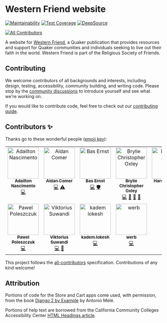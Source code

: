 # Western Friend website
[![Maintainability](https://api.codeclimate.com/v1/badges/76ea96b836b6b622c71c/maintainability)](https://codeclimate.com/github/WesternFriend/WF-website/maintainability)
[![Test Coverage](https://codecov.io/gh/WesternFriend/WF-website/branch/main/graph/badge.svg?token=2GCLOZ9PIE)](https://codecov.io/gh/WesternFriend/WF-website)
[![DeepSource](https://app.deepsource.com/gh/WesternFriend/WF-website.svg/?label=active+issues&show_trend=true&token=c_pMTKZ7L0V6APJzlHrbytpc)](https://app.deepsource.com/gh/WesternFriend/WF-website/?ref=repository-badge)

<!-- ALL-CONTRIBUTORS-BADGE:START - Do not remove or modify this section -->
[![All Contributors](https://img.shields.io/badge/all_contributors-11-orange.svg?style=flat-square)](#contributors-)
<!-- ALL-CONTRIBUTORS-BADGE:END -->

A website for [Western Friend](https://westernfriend.org), a Quaker publication that provides resources and support for Quaker communities and individuals seeking to live out their faith in the world. Western Friend is part of the Religious Society of Friends.

## Contributing

We welcome contributors of all backgrounds and interests, including design, testing, accessibility, community building, and writing code. Please stop by the [community discussions](https://github.com/WesternFriend/WF-website/discussions) to introduce yourself and see what we're working on.

If you would like to contribute code, feel free to check out our [contributing guide](docs/CONTRIBUTING.md).

## Contributors ✨

Thanks go to these wonderful people ([emoji key](https://allcontributors.org/docs/en/emoji-key)):

<!-- ALL-CONTRIBUTORS-LIST:START - Do not remove or modify this section -->
<!-- prettier-ignore-start -->
<!-- markdownlint-disable -->
<table>
  <tbody>
    <tr>
      <td align="center" valign="top" width="14.28%"><a href="https://dhelbegor.github.io/"><img src="https://avatars3.githubusercontent.com/u/7838804?v=4?s=100" width="100px;" alt="Adailton Nascimento"/><br /><sub><b>Adailton Nascimento</b></sub></a><br /><a href="https://github.com/WesternFriend/WF-website/commits?author=dhelbegor" title="Code">💻</a></td>
      <td align="center" valign="top" width="14.28%"><a href="https://github.com/alhcomer"><img src="https://avatars.githubusercontent.com/u/65968889?v=4?s=100" width="100px;" alt="Aidan Comer"/><br /><sub><b>Aidan Comer</b></sub></a><br /><a href="https://github.com/WesternFriend/WF-website/commits?author=alhcomer" title="Code">💻</a> <a href="https://github.com/WesternFriend/WF-website/commits?author=alhcomer" title="Tests">⚠️</a></td>
      <td align="center" valign="top" width="14.28%"><a href="https://github.com/ErnstBas"><img src="https://avatars.githubusercontent.com/u/50556177?v=4?s=100" width="100px;" alt="Bas Ernst"/><br /><sub><b>Bas Ernst</b></sub></a><br /><a href="https://github.com/WesternFriend/WF-website/commits?author=ErnstBas" title="Code">💻</a> <a href="#security-ErnstBas" title="Security">🛡️</a></td>
      <td align="center" valign="top" width="14.28%"><a href="https://bryliechristopheroxley.info"><img src="https://avatars1.githubusercontent.com/u/17307?v=4?s=100" width="100px;" alt="Brylie Christopher Oxley"/><br /><sub><b>Brylie Christopher Oxley</b></sub></a><br /><a href="https://github.com/WesternFriend/WF-website/commits?author=brylie" title="Code">💻</a> <a href="https://github.com/WesternFriend/WF-website/commits?author=brylie" title="Documentation">📖</a> <a href="https://github.com/WesternFriend/WF-website/issues?q=author%3Abrylie" title="Bug reports">🐛</a> <a href="#projectManagement-brylie" title="Project Management">📆</a></td>
      <td align="center" valign="top" width="14.28%"><a href="https://github.com/Harshal662"><img src="https://avatars.githubusercontent.com/u/79760384?v=4?s=100" width="100px;" alt="Harshal Abak"/><br /><sub><b>Harshal Abak</b></sub></a><br /><a href="https://github.com/WesternFriend/WF-website/commits?author=Harshal662" title="Code">💻</a></td>
      <td align="center" valign="top" width="14.28%"><a href="https://github.com/LidiaTre"><img src="https://avatars.githubusercontent.com/u/129381339?v=4?s=100" width="100px;" alt="Lidia Tregubova"/><br /><sub><b>Lidia Tregubova</b></sub></a><br /><a href="https://github.com/WesternFriend/WF-website/commits?author=LidiaTre" title="Code">💻</a></td>
      <td align="center" valign="top" width="14.28%"><a href="http://nehemiasec.com"><img src="https://avatars3.githubusercontent.com/u/5385440?v=4?s=100" width="100px;" alt="N Eliseo S Carranza"/><br /><sub><b>N Eliseo S Carranza</b></sub></a><br /><a href="https://github.com/WesternFriend/WF-website/commits?author=NehemiasEC" title="Documentation">📖</a> <a href="https://github.com/WesternFriend/WF-website/issues?q=author%3ANehemiasEC" title="Bug reports">🐛</a></td>
    </tr>
    <tr>
      <td align="center" valign="top" width="14.28%"><a href="https://www.linkedin.com/in/software-developer-engineer/"><img src="https://avatars.githubusercontent.com/u/94129321?v=4?s=100" width="100px;" alt="Pawel Poleszczuk"/><br /><sub><b>Pawel Poleszczuk</b></sub></a><br /><a href="https://github.com/WesternFriend/WF-website/commits?author=P-Pole" title="Code">💻</a></td>
      <td align="center" valign="top" width="14.28%"><a href="https://github.com/viktoriussuwandi"><img src="https://avatars.githubusercontent.com/u/68414300?v=4?s=100" width="100px;" alt="Viktorius Suwandi"/><br /><sub><b>Viktorius Suwandi</b></sub></a><br /><a href="https://github.com/WesternFriend/WF-website/commits?author=viktoriussuwandi" title="Code">💻</a> <a href="https://github.com/WesternFriend/WF-website/commits?author=viktoriussuwandi" title="Documentation">📖</a></td>
      <td align="center" valign="top" width="14.28%"><a href="https://github.com/lokeshkadem"><img src="https://avatars.githubusercontent.com/u/130270325?v=4?s=100" width="100px;" alt="kadem lokesh"/><br /><sub><b>kadem lokesh</b></sub></a><br /><a href="https://github.com/WesternFriend/WF-website/commits?author=lokeshkadem" title="Code">💻</a></td>
      <td align="center" valign="top" width="14.28%"><a href="https://github.com/werberger"><img src="https://avatars.githubusercontent.com/u/106753124?v=4?s=100" width="100px;" alt="werb"/><br /><sub><b>werb</b></sub></a><br /><a href="https://github.com/WesternFriend/WF-website/commits?author=werberger" title="Code">💻</a></td>
    </tr>
  </tbody>
</table>

<!-- markdownlint-restore -->
<!-- prettier-ignore-end -->

<!-- ALL-CONTRIBUTORS-LIST:END -->

This project follows the [all-contributors](https://github.com/all-contributors/all-contributors) specification. Contributions of any kind welcome!

## Attribution

Portions of code for the Store and Cart apps come used, with permission, from the book [Django 2 by Example](https://www.packtpub.com/application-development/django-2-example) by Antonio Melé.

Portions of help text are borrowed from the California Community Colleges Accessibility Center [HTML Headings article](https://cccaccessibility.org/web-1/web-developer-tutorials/html-headings).

